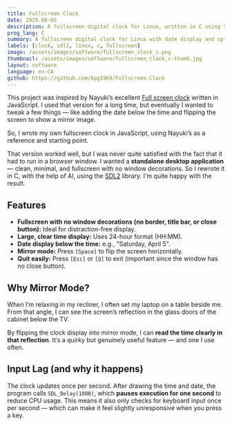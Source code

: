 ```yaml
---
title: Fullscreen Clock
date: 2025-06-05
description: A fullscreen digital clock for Linux, written in C using SDL2, with date display and mirrored reflection mode for a unique real-world use case.
prog_lang: C
summary: A fullscreen digital clock for Linux with date display and optional mirror mode — built in C with SDL2 for a clean, minimalist experience.
labels: [clock, sdl2, linux, c, fullscreen]
image: /assets/images/software/fullscreen_clock_c.png
thumbnail: /assets/images/software/fullscreen_clock_c-thumb.jpg
layout: software
language: en-CA
github: https://github.com/bpg1968/Fullscreen-Clock
---
```


This project was inspired by Nayuki’s excellent
[Full screen clock](https://www.nayuki.io/page/full-screen-clock-javascript)
written in JavaScript.
I used that version for a long time,
but eventually I wanted to tweak a few things
—
like adding the date below the time
and flipping the screen to show a mirror image.

So, I wrote my own fullscreen clock in JavaScript,
using Nayuki’s as a reference and starting point.

That version worked well,
but I was never quite satisfied with the fact that
it had to run in a browser window.
I wanted a **standalone desktop application**
—
clean, minimal, and fullscreen with no window decorations.
So I rewrote it in C, with the help of AI,
using the [SDL2](https://www.libsdl.org/) library.
I'm quite happy with the result.

## Features

* **Fullscreen with no window decorations
  (no border, title bar, or close button):**
  Ideal for distraction-free display.
* **Large, clear time display:** Uses 24-hour format (HH:MM).
* **Date display below the time:** e.g., "Saturday, April 5".
* **Mirror mode:** Press `[Space]` to flip the screen horizontally.
* **Quit easily:**
  Press `[Esc]` or `[Q]` to exit
  (important since the window has no close button).

## Why Mirror Mode?

When I’m relaxing in my recliner,
I often set my laptop on a table beside me.
From that angle,
I can see the screen’s reflection
in the glass doors of the cabinet below the TV.

By flipping the clock display into mirror mode,
I can **read the time clearly in that reflection**.
It’s a quirky but genuinely useful feature — and one I use often.

## Input Lag (and why it happens)

The clock updates once per second.
After drawing the time and date,
the program calls `SDL_Delay(1000)`,
which **pauses execution for one second** to reduce CPU usage.
This means it also only checks for keyboard input once per second
—
which can make it feel slightly unresponsive when you press a key.

